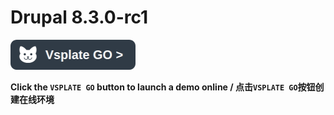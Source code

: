 # Drupal 8.3.0-rc1

<a href="https://www.vsplate.com/?docker-compose=https://github.com/vsplate/dcenvs/drupal/8.3.0-rc1"><img alt="VSPLATE GO" src="https://raw.githubusercontent.com/vsplate/images/master/vsgo_btn.png" width="200px"></a>

**Click the `VSPLATE GO` button to launch a demo online / 点击`VSPLATE GO`按钮创建在线环境**